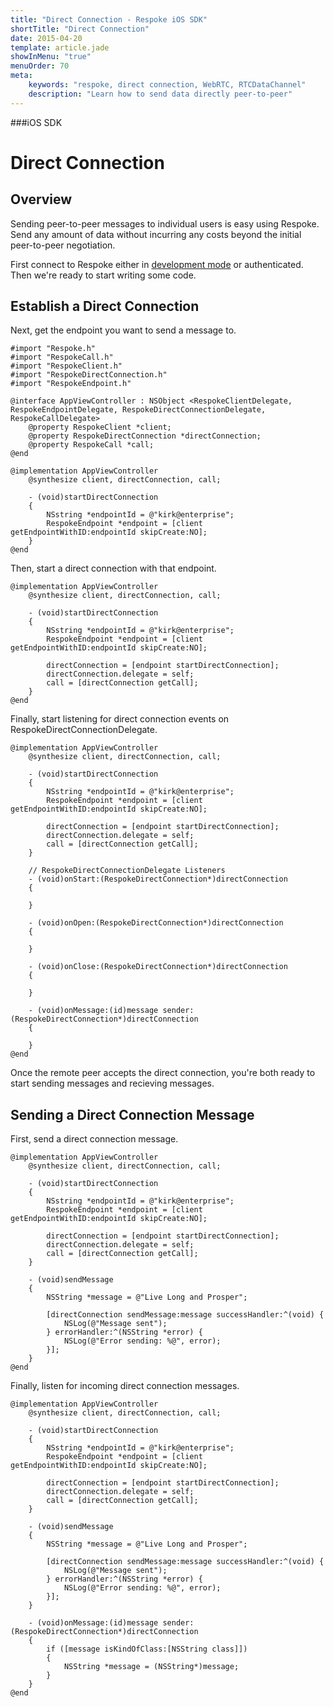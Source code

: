 ```yaml
---
title: "Direct Connection - Respoke iOS SDK"
shortTitle: "Direct Connection"
date: 2015-04-20
template: article.jade
showInMenu: "true"
menuOrder: 70
meta:
    keywords: "respoke, direct connection, WebRTC, RTCDataChannel"
    description: "Learn how to send data directly peer-to-peer"
---
```


###iOS SDK
# Direct Connection

## Overview

Sending peer-to-peer messages to individual users is easy using Respoke. Send any amount of data without incurring any costs beyond the initial peer-to-peer negotiation.

First connect to Respoke either in [development mode](/client/ios/getting-started.html) or authenticated. Then we're ready to start writing some code.

## Establish a Direct Connection

Next, get the endpoint you want to send a message to.

    #import "Respoke.h"
    #import "RespokeCall.h"
    #import "RespokeClient.h"
    #import "RespokeDirectConnection.h"
    #import "RespokeEndpoint.h"
    
    @interface AppViewController : NSObject <RespokeClientDelegate, RespokeEndpointDelegate, RespokeDirectConnectionDelegate, RespokeCallDelegate>
        @property RespokeClient *client;
        @property RespokeDirectConnection *directConnection;
        @property RespokeCall *call;
    @end
    
    @implementation AppViewController
        @synthesize client, directConnection, call;
        
        - (void)startDirectConnection
        {   
            NSstring *endpointId = @"kirk@enterprise";
            RespokeEndpoint *endpoint = [client getEndpointWithID:endpointId skipCreate:NO];
        }
    @end

Then, start a direct connection with that endpoint.

    @implementation AppViewController
        @synthesize client, directConnection, call;
        
        - (void)startDirectConnection
        {   
            NSstring *endpointId = @"kirk@enterprise";
            RespokeEndpoint *endpoint = [client getEndpointWithID:endpointId skipCreate:NO];
            
            directConnection = [endpoint startDirectConnection];
            directConnection.delegate = self;
            call = [directConnection getCall];
        }
    @end
   
Finally, start listening for direct connection events on RespokeDirectConnectionDelegate.
    
    @implementation AppViewController
        @synthesize client, directConnection, call;
        
        - (void)startDirectConnection
        {   
            NSstring *endpointId = @"kirk@enterprise";
            RespokeEndpoint *endpoint = [client getEndpointWithID:endpointId skipCreate:NO];
            
            directConnection = [endpoint startDirectConnection];
            directConnection.delegate = self;
            call = [directConnection getCall];
        }
        
        // RespokeDirectConnectionDelegate Listeners
        - (void)onStart:(RespokeDirectConnection*)directConnection
        {
          
        }

        - (void)onOpen:(RespokeDirectConnection*)directConnection
        {
          
        }

        - (void)onClose:(RespokeDirectConnection*)directConnection
        {
          
        }

        - (void)onMessage:(id)message sender:(RespokeDirectConnection*)directConnection
        {

        }
    @end

Once the remote peer accepts the direct connection, you're both ready to start sending messages and recieving messages.

## Sending a Direct Connection Message

First, send a direct connection message.

    @implementation AppViewController
        @synthesize client, directConnection, call;
        
        - (void)startDirectConnection
        {   
            NSstring *endpointId = @"kirk@enterprise";
            RespokeEndpoint *endpoint = [client getEndpointWithID:endpointId skipCreate:NO];
            
            directConnection = [endpoint startDirectConnection];
            directConnection.delegate = self;
            call = [directConnection getCall];
        }
        
        - (void)sendMessage
        {   
            NSString *message = @"Live Long and Prosper";
       
            [directConnection sendMessage:message successHandler:^(void) {
                NSLog(@"Message sent");
            } errorHandler:^(NSString *error) {
                NSLog(@"Error sending: %@", error);
            }];
        }
    @end
    
Finally, listen for incoming direct connection messages.

    @implementation AppViewController
        @synthesize client, directConnection, call;
        
        - (void)startDirectConnection
        {   
            NSstring *endpointId = @"kirk@enterprise";
            RespokeEndpoint *endpoint = [client getEndpointWithID:endpointId skipCreate:NO];
            
            directConnection = [endpoint startDirectConnection];
            directConnection.delegate = self;
            call = [directConnection getCall];
        }
        
        - (void)sendMessage
        {   
            NSString *message = @"Live Long and Prosper";
       
            [directConnection sendMessage:message successHandler:^(void) {
                NSLog(@"Message sent");
            } errorHandler:^(NSString *error) {
                NSLog(@"Error sending: %@", error);
            }];
        }

        - (void)onMessage:(id)message sender:(RespokeDirectConnection*)directConnection
        {
            if ([message isKindOfClass:[NSString class]])
            {
                NSString *message = (NSString*)message;
            }
        }
    @end
